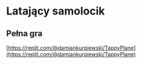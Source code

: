 # Latający samolocik

## Pełna gra

[https://replit.com/@damiankurpiewski/TappyPlane](https://replit.com/@damiankurpiewski/TappyPlane)

